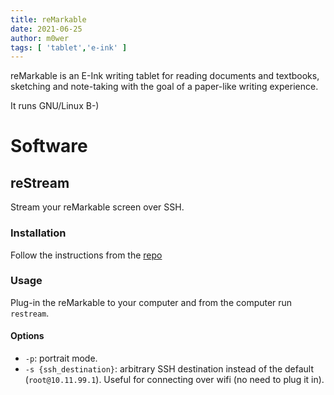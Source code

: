 ```yaml
---
title: reMarkable
date: 2021-06-25
author: m0wer
tags: [ 'tablet','e-ink' ]
---
```


reMarkable is an E-Ink writing tablet for reading documents and textbooks,
sketching and note-taking with the goal of a paper-like writing experience.

It runs GNU/Linux B-)

# Software

## reStream

Stream your reMarkable screen over SSH.

### Installation

Follow the instructions from the [repo](https://github.com/rien/reStream)

### Usage

Plug-in the reMarkable to your computer and from the computer run `restream`.

#### Options

* `-p`: portrait mode.
* `-s {ssh_destination}`: arbitrary SSH destination instead of the default
  (`root@10.11.99.1`). Useful for connecting over wifi (no need to plug it in).
